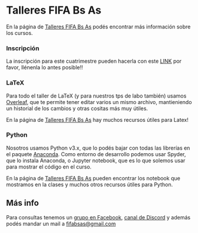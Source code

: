 # Talleres FIFA Bs As
En la página de [Talleres FIFA Bs As](https://fifabsas.github.io/talleresfifabsas/) podés encontrar más información sobre los cursos.

### Inscripción
<!-- Las inscripciones para el verano 2021 ya cerraron. Te esperamos la próxima edición!! -->
<!-- Abrimos un primer formulario!! -->
La inscripción para este cuatrimestre pueden hacerla con este [LINK](https://forms.gle/Fqq9aWKLn65qb9W87) por favor, llénenla lo antes posible!!

### LaTeX
Para todo el taller de LaTeX (y para nuestros tps de labo también) usamos [Overleaf](https://www.overleaf.com/), que te permite tener editar varios un mismo archivo, mantieniendo un historial de los cambios y otras cositas más muy útiles.

En la página de [Talleres FIFA Bs As](https://fifabsas.github.io/talleresfifabsas/) hay muchos recursos útiles para Latex!

### Python
Nosotros usamos Python v3.x, que lo podés bajar con todas las librerías en el paquete [Anaconda](https://www.anaconda.com/distribution/#download-section). Como entorno de desarrollo podemos usar Spyder, que lo instala Anaconda, o Jupyter notebook, que es lo que solemos usar para mostrar el código en el curso.

En la página de [Talleres FIFA Bs As](https://fifabsas.github.io/talleresfifabsas/) pueden encontrar los notebook que mostramos en la clases y muchos otros recursos útiles para Python.

## Más info
Para consultas tenemos un [grupo en Facebook](https://www.facebook.com/groups/303815376436624/), [canal de Discord](https://discord.gg/bN2KeTu) y además podés mandar un mail a [fifabsas@gmail.com](mailto:fifabsas@gmail.com)
